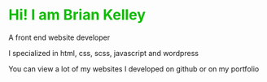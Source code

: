 <h1 style="color:#10BC02;">Hi! I am Brian Kelley</h1>
<p>A front end website developer</p>
<p>I specialized in html, css, scss, javascript and wordpress</p>
<p>You can view a lot of my websites I developed on github or on my portfolio</p>
